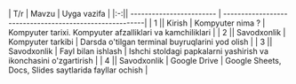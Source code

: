 | T/r | Mavzu | Uyga vazifa |
|:-:|| ------------------------ | --------------------------------------------------------|
| 1 || Kirish \| Kompyuter nima ?   |  Kompyuter tarixi. Kompyuter afzalliklari va kamchiliklari |
| 2 || Savodxonlik \| Kompyuter tarkibi | Darsda o'tilgan terminal buyruqlarini yod olish |
| 3 || Savodxonlik \| Fayl bilan ishlash | Ishchi stoldagi papkalarni yashirish va ikonchasini o'zgartirish |
| 4 || Savodxonlik \| Google Drive | Google Sheets, Docs, Slides saytlarida fayllar ochish |